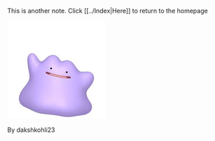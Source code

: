 This is another note. Click [[../Index|Here]] to return to the homepage

![Ditto](../download.jpeg)

By dakshkohli23